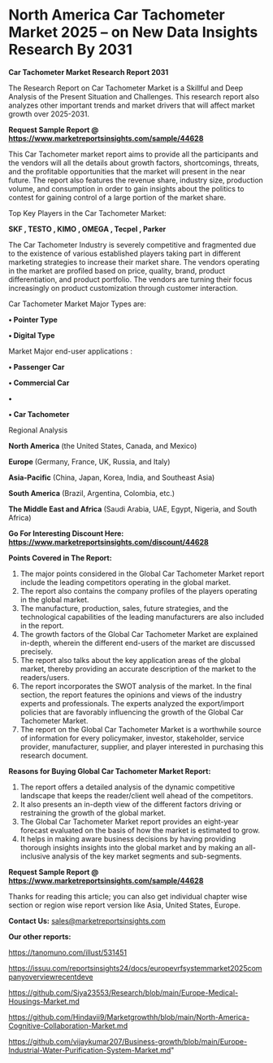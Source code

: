 # North America Car Tachometer Market 2025 – on New Data Insights Research By 2031

<strong>Car Tachometer Market Research Report 2031</strong>

The Research Report on Car Tachometer Market is a Skillful and Deep Analysis of the Present Situation and Challenges. This research report also analyzes other important trends and market drivers that will affect market growth over 2025-2031.

<strong>Request Sample Report @ <a href=https://www.marketreportsinsights.com/sample/44628>https://www.marketreportsinsights.com/sample/44628</a></strong>

This Car Tachometer market report aims to provide all the participants and the vendors will all the details about growth factors, shortcomings, threats, and the profitable opportunities that the market will present in the near future. The report also features the revenue share, industry size, production volume, and consumption in order to gain insights about the politics to contest for gaining control of a large portion of the market share.

Top Key Players in the Car Tachometer Market:

<strong>SKF , TESTO , KIMO , OMEGA , Tecpel , Parker </strong>

The Car Tachometer Industry is severely competitive and fragmented due to the existence of various established players taking part in different marketing strategies to increase their market share. The vendors operating in the market are profiled based on price, quality, brand, product differentiation, and product portfolio. The vendors are turning their focus increasingly on product customization through customer interaction.

Car Tachometer Market Major Types are:

<strong>•  Pointer Type 

•  Digital Type</strong>

Market Major end-user applications :

<strong>•  Passenger Car 

•  Commercial Car 

•  

•  Car Tachometer</strong>

Regional Analysis

</u><strong><b>North America</b></strong> (the United States, Canada, and Mexico)

<strong><b>Europe </b></strong>(Germany, France, UK, Russia, and Italy)

<strong><b>Asia-Pacific</b></strong> (China, Japan, Korea, India, and Southeast Asia)

<strong><b>South America</b></strong> (Brazil, Argentina, Colombia, etc.)

<strong><b>The Middle East and Africa</b></strong> (Saudi Arabia, UAE, Egypt, Nigeria, and South Africa)

<strong>Go For Interesting Discount Here: <a href=https://www.marketreportsinsights.com/discount/44628>https://www.marketreportsinsights.com/discount/44628</a></strong>

<strong>Points Covered in The Report:</strong>
<ol>
  <li>The major points considered in the Global Car Tachometer Market report include the leading competitors operating in the global market.</li>
  <li>The report also contains the company profiles of the players operating in the global market.</li>
  <li>The manufacture, production, sales, future strategies, and the technological capabilities of the leading manufacturers are also included in the report.</li>
  <li>The growth factors of the Global Car Tachometer Market are explained in-depth, wherein the different end-users of the market are discussed precisely.</li>
  <li>The report also talks about the key application areas of the global market, thereby providing an accurate description of the market to the readers/users.</li>
  <li>The report incorporates the SWOT analysis of the market. In the final section, the report features the opinions and views of the industry experts and professionals. The experts analyzed the export/import policies that are favorably influencing the growth of the Global Car Tachometer Market.</li>
  <li>The report on the Global Car Tachometer Market is a worthwhile source of information for every policymaker, investor, stakeholder, service provider, manufacturer, supplier, and player interested in purchasing this research document.</li>
</ol>
<strong>Reasons for Buying Global Car Tachometer Market Report:</strong>

<ol>
  <li>The report offers a detailed analysis of the dynamic competitive landscape that keeps the reader/client well ahead of the competitors.</li>
  <li>It also presents an in-depth view of the different factors driving or restraining the growth of the global market.</li>
  <li>The Global Car Tachometer Market report provides an eight-year forecast evaluated on the basis of how the market is estimated to grow.</li>
  <li>It helps in making aware business decisions by having providing thorough insights insights into the global market and by making an all-inclusive analysis of the key market segments and sub-segments.</li>
</ol>
<strong>Request Sample Report @ <a href=https://www.marketreportsinsights.com/sample/44628>https://www.marketreportsinsights.com/sample/44628</a></strong>


Thanks for reading this article; you can also get individual chapter wise section or region wise report version like Asia, United States, Europe.

<strong>Contact Us:</strong>
sales@marketreportsinsights.com

<strong>Our other reports:</strong>

<a href=https://tanomuno.com/illust/531451>https://tanomuno.com/illust/531451</a>

<a href=https://issuu.com/reportsinsights24/docs/europevrfsystemmarket2025companyoverviewrecentdeve>https://issuu.com/reportsinsights24/docs/europevrfsystemmarket2025companyoverviewrecentdeve</a>

<a href=https://github.com/Siya23553/Research/blob/main/Europe-Medical-Housings-Market.md>https://github.com/Siya23553/Research/blob/main/Europe-Medical-Housings-Market.md</a>

<a href=https://github.com/Hindavii9/Marketgrowthh/blob/main/North-America-Cognitive-Collaboration-Market.md>https://github.com/Hindavii9/Marketgrowthh/blob/main/North-America-Cognitive-Collaboration-Market.md</a>

<a href=https://github.com/vijaykumar207/Business-growth/blob/main/Europe-Industrial-Water-Purification-System-Market.md>https://github.com/vijaykumar207/Business-growth/blob/main/Europe-Industrial-Water-Purification-System-Market.md</a>"
